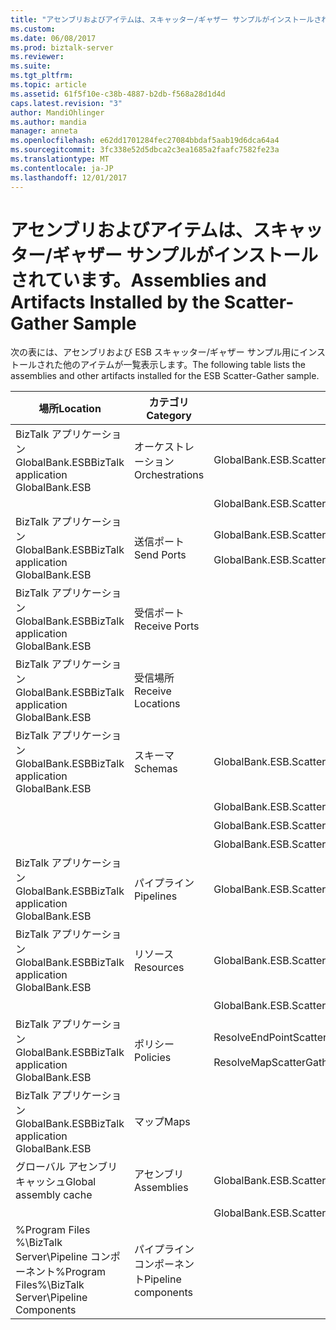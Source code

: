 ```yaml
---
title: "アセンブリおよびアイテムは、スキャッター/ギャザー サンプルがインストールされている |Microsoft ドキュメント"
ms.custom: 
ms.date: 06/08/2017
ms.prod: biztalk-server
ms.reviewer: 
ms.suite: 
ms.tgt_pltfrm: 
ms.topic: article
ms.assetid: 61f5f10e-c38b-4887-b2db-f568a28d1d4d
caps.latest.revision: "3"
author: MandiOhlinger
ms.author: mandia
manager: anneta
ms.openlocfilehash: e62dd1701284fec27084bbdaf5aab19d6dca64a4
ms.sourcegitcommit: 3fc338e52d5dbca2c3ea1685a2faafc7582fe23a
ms.translationtype: MT
ms.contentlocale: ja-JP
ms.lasthandoff: 12/01/2017
---
```

# <a name="assemblies-and-artifacts-installed-by-the-scatter-gather-sample"></a><span data-ttu-id="ad8d5-102">アセンブリおよびアイテムは、スキャッター/ギャザー サンプルがインストールされています。</span><span class="sxs-lookup"><span data-stu-id="ad8d5-102">Assemblies and Artifacts Installed by the Scatter-Gather Sample</span></span>
<span data-ttu-id="ad8d5-103">次の表には、アセンブリおよび ESB スキャッター/ギャザー サンプル用にインストールされた他のアイテムが一覧表示します。</span><span class="sxs-lookup"><span data-stu-id="ad8d5-103">The following table lists the assemblies and other artifacts installed for the ESB Scatter-Gather sample.</span></span>  
  
|<span data-ttu-id="ad8d5-104">場所</span><span class="sxs-lookup"><span data-stu-id="ad8d5-104">Location</span></span>|<span data-ttu-id="ad8d5-105">カテゴリ</span><span class="sxs-lookup"><span data-stu-id="ad8d5-105">Category</span></span>|<span data-ttu-id="ad8d5-106">コンポーネントの名前とバージョン</span><span class="sxs-lookup"><span data-stu-id="ad8d5-106">Name and version of the component</span></span>|  
|--------------|--------------|---------------------------------------|  
|<span data-ttu-id="ad8d5-107">BizTalk アプリケーション GlobalBank.ESB</span><span class="sxs-lookup"><span data-stu-id="ad8d5-107">BizTalk application GlobalBank.ESB</span></span>|<span data-ttu-id="ad8d5-108">オーケストレーション</span><span class="sxs-lookup"><span data-stu-id="ad8d5-108">Orchestrations</span></span>|<span data-ttu-id="ad8d5-109">GlobalBank.ESB.ScatterGather.Processes.Broker</span><span class="sxs-lookup"><span data-stu-id="ad8d5-109">GlobalBank.ESB.ScatterGather.Processes.Broker</span></span>|  
|||<span data-ttu-id="ad8d5-110">GlobalBank.ESB.ScatterGather.Processes.ServiceDispatcher</span><span class="sxs-lookup"><span data-stu-id="ad8d5-110">GlobalBank.ESB.ScatterGather.Processes.ServiceDispatcher</span></span>|  
|<span data-ttu-id="ad8d5-111">BizTalk アプリケーション GlobalBank.ESB</span><span class="sxs-lookup"><span data-stu-id="ad8d5-111">BizTalk application GlobalBank.ESB</span></span>|<span data-ttu-id="ad8d5-112">送信ポート</span><span class="sxs-lookup"><span data-stu-id="ad8d5-112">Send Ports</span></span>|<span data-ttu-id="ad8d5-113">GlobalBank.ESB.ScatterGather.Processes_2.0.0.0_</span><span class="sxs-lookup"><span data-stu-id="ad8d5-113">GlobalBank.ESB.ScatterGather.Processes_2.0.0.0_</span></span><br /><br /> <span data-ttu-id="ad8d5-114">GlobalBank.ESB.ScatterGather.Processes.ServiceDispatcher_ServiceRequestPort_d98186f1038d4721</span><span class="sxs-lookup"><span data-stu-id="ad8d5-114">GlobalBank.ESB.ScatterGather.Processes.ServiceDispatcher_ServiceRequestPort_d98186f1038d4721</span></span>|  
|<span data-ttu-id="ad8d5-115">BizTalk アプリケーション GlobalBank.ESB</span><span class="sxs-lookup"><span data-stu-id="ad8d5-115">BizTalk application GlobalBank.ESB</span></span>|<span data-ttu-id="ad8d5-116">受信ポート</span><span class="sxs-lookup"><span data-stu-id="ad8d5-116">Receive Ports</span></span>||  
|<span data-ttu-id="ad8d5-117">BizTalk アプリケーション GlobalBank.ESB</span><span class="sxs-lookup"><span data-stu-id="ad8d5-117">BizTalk application GlobalBank.ESB</span></span>|<span data-ttu-id="ad8d5-118">受信場所</span><span class="sxs-lookup"><span data-stu-id="ad8d5-118">Receive Locations</span></span>||  
|<span data-ttu-id="ad8d5-119">BizTalk アプリケーション GlobalBank.ESB</span><span class="sxs-lookup"><span data-stu-id="ad8d5-119">BizTalk application GlobalBank.ESB</span></span>|<span data-ttu-id="ad8d5-120">スキーマ</span><span class="sxs-lookup"><span data-stu-id="ad8d5-120">Schemas</span></span>|<span data-ttu-id="ad8d5-121">GlobalBank.ESB.ScatterGather.Schemas.RequestMetaData バージョン 2.0.0.0 以降</span><span class="sxs-lookup"><span data-stu-id="ad8d5-121">GlobalBank.ESB.ScatterGather.Schemas.RequestMetaData Version 2.0.0.0</span></span>|  
|||<span data-ttu-id="ad8d5-122">GlobalBank.ESB.ScatterGather.Schemas.AggregatedResponse バージョン 2.0.0.0 以降</span><span class="sxs-lookup"><span data-stu-id="ad8d5-122">GlobalBank.ESB.ScatterGather.Schemas.AggregatedResponse Version 2.0.0.0</span></span>|  
|||<span data-ttu-id="ad8d5-123">GlobalBank.ESB.ScatterGather.Schemas.ServiceResponse バージョン 2.0.0.0 以降</span><span class="sxs-lookup"><span data-stu-id="ad8d5-123">GlobalBank.ESB.ScatterGather.Schemas.ServiceResponse Version 2.0.0.0</span></span>|  
|||<span data-ttu-id="ad8d5-124">GlobalBank.ESB.ScatterGather.Schemas.ServicePayload バージョン 2.0.0.0 以降</span><span class="sxs-lookup"><span data-stu-id="ad8d5-124">GlobalBank.ESB.ScatterGather.Schemas.ServicePayload Version 2.0.0.0</span></span>|  
|<span data-ttu-id="ad8d5-125">BizTalk アプリケーション GlobalBank.ESB</span><span class="sxs-lookup"><span data-stu-id="ad8d5-125">BizTalk application GlobalBank.ESB</span></span>|<span data-ttu-id="ad8d5-126">パイプライン</span><span class="sxs-lookup"><span data-stu-id="ad8d5-126">Pipelines</span></span>|<span data-ttu-id="ad8d5-127">GlobalBank.ESB.ScatterGather.Processes.AggregatingPipeline バージョン 2.0.0.0 以降</span><span class="sxs-lookup"><span data-stu-id="ad8d5-127">GlobalBank.ESB.ScatterGather.Processes.AggregatingPipeline Version 2.0.0.0</span></span>|  
|<span data-ttu-id="ad8d5-128">BizTalk アプリケーション GlobalBank.ESB</span><span class="sxs-lookup"><span data-stu-id="ad8d5-128">BizTalk application GlobalBank.ESB</span></span>|<span data-ttu-id="ad8d5-129">リソース</span><span class="sxs-lookup"><span data-stu-id="ad8d5-129">Resources</span></span>|<span data-ttu-id="ad8d5-130">GlobalBank.ESB.ScatterGather.Processes バージョン 2.0.0.0 以降</span><span class="sxs-lookup"><span data-stu-id="ad8d5-130">GlobalBank.ESB.ScatterGather.Processes Version 2.0.0.0</span></span>|  
|||<span data-ttu-id="ad8d5-131">GlobalBank.ESB.ScatterGather.Schemas バージョン 2.0.0.0 以降</span><span class="sxs-lookup"><span data-stu-id="ad8d5-131">GlobalBank.ESB.ScatterGather.Schemas Version 2.0.0.0</span></span>|  
|<span data-ttu-id="ad8d5-132">BizTalk アプリケーション GlobalBank.ESB</span><span class="sxs-lookup"><span data-stu-id="ad8d5-132">BizTalk application GlobalBank.ESB</span></span>|<span data-ttu-id="ad8d5-133">ポリシー</span><span class="sxs-lookup"><span data-stu-id="ad8d5-133">Policies</span></span>|<span data-ttu-id="ad8d5-134">ResolveEndPointScatterGather</span><span class="sxs-lookup"><span data-stu-id="ad8d5-134">ResolveEndPointScatterGather</span></span><br /><br /> <span data-ttu-id="ad8d5-135">ResolveMapScatterGather</span><span class="sxs-lookup"><span data-stu-id="ad8d5-135">ResolveMapScatterGather</span></span>|  
|<span data-ttu-id="ad8d5-136">BizTalk アプリケーション GlobalBank.ESB</span><span class="sxs-lookup"><span data-stu-id="ad8d5-136">BizTalk application GlobalBank.ESB</span></span>|<span data-ttu-id="ad8d5-137">マップ</span><span class="sxs-lookup"><span data-stu-id="ad8d5-137">Maps</span></span>||  
|<span data-ttu-id="ad8d5-138">グローバル アセンブリ キャッシュ</span><span class="sxs-lookup"><span data-stu-id="ad8d5-138">Global assembly cache</span></span>|<span data-ttu-id="ad8d5-139">アセンブリ</span><span class="sxs-lookup"><span data-stu-id="ad8d5-139">Assemblies</span></span>|<span data-ttu-id="ad8d5-140">GlobalBank.ESB.ScatterGather.Processes バージョン 2.0.0.0 以降</span><span class="sxs-lookup"><span data-stu-id="ad8d5-140">GlobalBank.ESB.ScatterGather.Processes Version 2.0.0.0</span></span>|  
|||<span data-ttu-id="ad8d5-141">GlobalBank.ESB.ScatterGather.Schemas バージョン 2.0.0.0 以降</span><span class="sxs-lookup"><span data-stu-id="ad8d5-141">GlobalBank.ESB.ScatterGather.Schemas Version 2.0.0.0</span></span>|  
|<span data-ttu-id="ad8d5-142">%Program Files %\\BizTalk Server\Pipeline コンポーネント</span><span class="sxs-lookup"><span data-stu-id="ad8d5-142">%Program Files%\\BizTalk Server\Pipeline Components</span></span>|<span data-ttu-id="ad8d5-143">パイプライン コンポーネント</span><span class="sxs-lookup"><span data-stu-id="ad8d5-143">Pipeline components</span></span>||